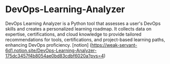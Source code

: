 # DevOps-Learning-Analyzer
DevOps Learning Analyzer is a Python tool that assesses a user's DevOps skills and creates a personalized learning roadmap. It collects data on expertise, certifications, and cloud knowledge to provide tailored recommendations for tools, certifications, and project-based learning paths, enhancing DevOps proficiency.
[notion] (https://weak-servant-6d1.notion.site/DevOps-Learning-Analyzer-175dc3457f4b8054ae0bd83cdbf6020a?pvs=4)
